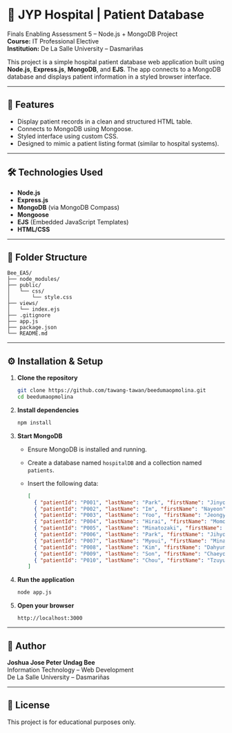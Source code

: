 # 🏥 JYP Hospital | Patient Database

Finals Enabling Assessment 5 – Node.js + MongoDB Project  
**Course:** IT Professional Elective  
**Institution:** De La Salle University – Dasmariñas  

This project is a simple hospital patient database web application built using **Node.js**, **Express.js**, **MongoDB**, and **EJS**. The app connects to a MongoDB database and displays patient information in a styled browser interface.

---

## 📌 Features

- Display patient records in a clean and structured HTML table.
- Connects to MongoDB using Mongoose.
- Styled interface using custom CSS.
- Designed to mimic a patient listing format (similar to hospital systems).

---

## 🛠️ Technologies Used

- **Node.js**
- **Express.js**
- **MongoDB** (via MongoDB Compass)
- **Mongoose**
- **EJS** (Embedded JavaScript Templates)
- **HTML/CSS**

---

## 📁 Folder Structure

```
Bee_EA5/
├── node_modules/
├── public/
│   └── css/
│       └── style.css
├── views/
│   └── index.ejs
├── .gitignore
├── app.js
├── package.json
└── README.md
```

---

## ⚙️ Installation & Setup

1. **Clone the repository**
   ```bash
   git clone https://github.com/tawang-tawan/beedumaopmolina.git
   cd beedumaopmolina
   ```

2. **Install dependencies**
   ```bash
   npm install
   ```

3. **Start MongoDB**
   - Ensure MongoDB is installed and running.
   - Create a database named `hospitalDB` and a collection named `patients`.
   - Insert the following data:

     ```json
     [
       { "patientId": "P001", "lastName": "Park", "firstName": "Jinyoung", "age": 51 },
       { "patientId": "P002", "lastName": "Im", "firstName": "Nayeon", "age": 27 },
       { "patientId": "P003", "lastName": "Yoo", "firstName": "Jeongyeon", "age": 26 },
       { "patientId": "P004", "lastName": "Hirai", "firstName": "Momo", "age": 26 },
       { "patientId": "P005", "lastName": "Minatozaki", "firstName": "Sana", "age": 26 },
       { "patientId": "P006", "lastName": "Park", "firstName": "Jihyo", "age": 26 },
       { "patientId": "P007", "lastName": "Myoui", "firstName": "Mina", "age": 26 },
       { "patientId": "P008", "lastName": "Kim", "firstName": "Dahyun", "age": 25 },
       { "patientId": "P009", "lastName": "Son", "firstName": "Chaeyoung", "age": 24 },
       { "patientId": "P010", "lastName": "Chou", "firstName": "Tzuyu", "age": 24 }
     ]
     ```

4. **Run the application**
   ```bash
   node app.js
   ```

5. **Open your browser**
   ```
   http://localhost:3000
   ```

---


## 👤 Author

**Joshua Jose Peter Undag Bee**  
Information Technology – Web Development  
De La Salle University – Dasmariñas  

---

## 📄 License

This project is for educational purposes only.
